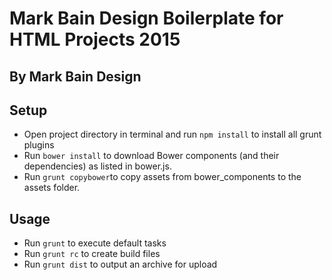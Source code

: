 Mark Bain Design Boilerplate for HTML Projects 2015
===

By Mark Bain Design
---

Setup
---
* Open project directory in terminal and run `npm install` to install all grunt plugins
* Run `bower install` to download Bower components (and their dependencies) as listed in bower.js.
* Run `grunt copybower`to copy assets from bower_components to the assets folder.

Usage
---
* Run `grunt` to execute default tasks
* Run `grunt rc` to create build files
* Run `grunt dist` to output an archive for upload
